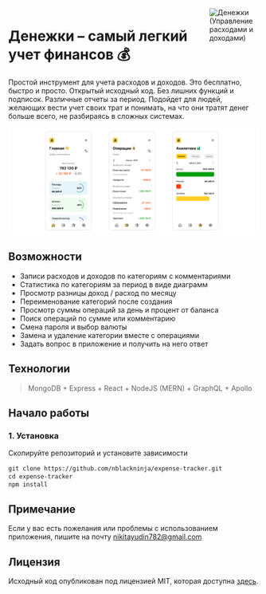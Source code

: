 <img align='right' src="https://user-images.githubusercontent.com/36636599/145850897-c920d271-caac-43d3-8fda-a9d0268df0db.png" width="100" height='100' alt='Денежки (Управление расходами и доходами)'>

# Денежки – самый легкий учет финансов 💰

Простой инструмент для учета расходов и доходов. Это бесплатно, быстро и просто. Открытый исходный код. Без лишних
функций и подписок. Различные отчеты за период. Подойдет для людей, желающих вести учет своих трат и понимать, на что
они тратят денег больше всего, не разбираясь в сложных системах.

![Скриншоты приложения](./.github/images/screen-first.png)

## Возможности

- Записи расходов и доходов по категориям с комментариями
- Статистика по категориям за период в виде диаграмм
- Просмотр разницы доход / расход по месяцу
- Переименование категорий после создания
- Просмотр суммы операций за день и процент от баланса
- Поиск операций по сумме или комментарию
- Смена пароля и выбор валюты
- Замена и удаление категории вместе с операциями
- Задать вопрос в приложение и получить на него ответ

## Технологии

> MongoDB + Express + React + NodeJS (MERN) + GraphQL + Apollo

## Начало работы

### 1. Установка

Скопируйте репозиторий и установите зависимости

```shell
git clone https://github.com/nblackninja/expense-tracker.git
cd expense-tracker 
npm install
```

## Примечание

Если у вас есть пожелания или проблемы с использованием приложения, пишите на
почту [nikitayudin782@gmail.com](mailto:nikitayudin782@gmail.com)

## Лицензия

Исходный код опубликован под лицензией MIT, которая доступна [здесь](LICENSE). 
